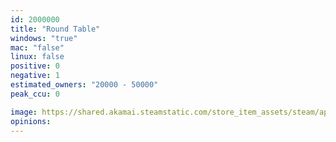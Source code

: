 ```yaml
---
id: 2000000
title: "Round Table"
windows: "true"
mac: "false"
linux: false
positive: 0
negative: 1
estimated_owners: "20000 - 50000"
peak_ccu: 0

image: https://shared.akamai.steamstatic.com/store_item_assets/steam/apps/2000000/header.jpg?t=1654260219
opinions:
---
```

